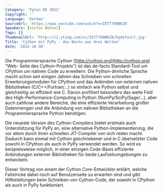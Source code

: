 ```yaml
---
Category: 'PyCon DE 2012'
Copyright: ''
Language: 'German'
SourceUrl: 'https://www.youtube.com/watch?v=IETT76NN6Z8'
Speakers: [Stefan Behnel]
Tags: []
ThumbnailUrl: 'http://i2.ytimg.com/vi/IETT76NN6Z8/hqdefault.jpg'
Title: 'Cython mit PyPy - das Beste aus drei Welten'
date: '2012-10-30'
---
```

Die Programmiersprache Cython ([http://cython.org](http://cython.org) "Web-
Seite des Cython-Projekts") ist das de-facto Standard-Tool um CPython um
nativen Code zu erweitern. Die Python-ähnliche Sprache macht schon seit
einigen Jahren das Schreiben von schnellen Erweiterungsmodulen für CPython und
das Anbinden von externen nativen Bibliotheken (C/C++/Fortran/...) so einfach
wie Python selbst und gleichzeitig so effizient wie C. Davon profitiert
besonders das weite Feld des High-Performance-Computing in Python
(NumPy/SciPy/Sage/...), aber auch zahllose andere Bereiche, die eine
effiziente Verarbeitung großer Datenmengen und die Anbindung von nativen
Bibliotheken an die Programmiersprache Python benötigen.

Die neueste Version des Cython-Compilers bietet erstmals auch Unterstützung
für PyPy an, eine alternative Python-Implementierung, die vor allem durch
ihren schnellen JIT-Compiler von sich reden macht. Dadurch kann einmal mit
Cython geschriebener und in C übersetzter Code sowohl in CPython als auch in
PyPy verwendet werden. So wird es beispielsweise möglich, in einer einzigen
Code-Basis effiziente Anbindungen externer Bibliotheken für beide
Laufzeitumgebungen zu entwickeln.

Dieser Vortrag von einem der Cython Core-Entwickler erklärt, welche
Fallstricke dabei noch auf Benutzerseite zu erwarten sind und gibt
Hilfestellungen beim Schreiben von Cython-Code, der sowohl in CPython als auch
in PyPy funktioniert.
